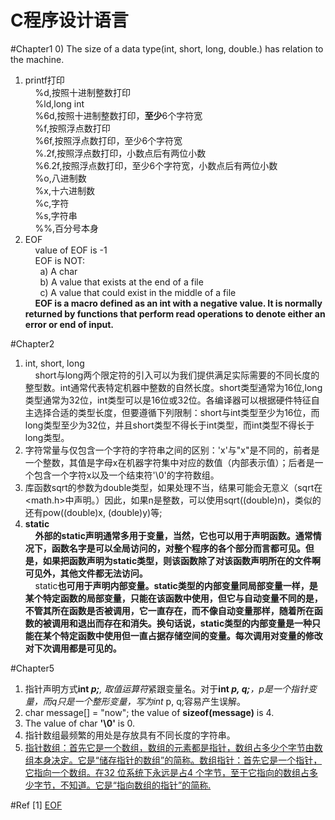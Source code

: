 # C程序设计语言

#Chapter1
0) The size of a data type(int, short, long, double.) has relation to the machine.<br>
1) printf打印<br>
&nbsp;&nbsp;&nbsp;&nbsp;%d,按照十进制整数打印<br>
&nbsp;&nbsp;&nbsp;&nbsp;%ld,long int<br>
&nbsp;&nbsp;&nbsp;&nbsp;%6d,按照十进制整数打印，<b>至少</b>6个字符宽<br>
&nbsp;&nbsp;&nbsp;&nbsp;%f,按照浮点数打印<br>
&nbsp;&nbsp;&nbsp;&nbsp;%6f,按照浮点数打印，至少6个字符宽<br>
&nbsp;&nbsp;&nbsp;&nbsp;%.2f,按照浮点数打印，小数点后有两位小数<br>
&nbsp;&nbsp;&nbsp;&nbsp;%6.2f,按照浮点数打印，至少6个字符宽，小数点后有两位小数<br>
&nbsp;&nbsp;&nbsp;&nbsp;%o,八进制数<br>
&nbsp;&nbsp;&nbsp;&nbsp;%x,十六进制数<br>
&nbsp;&nbsp;&nbsp;&nbsp;%c,字符<br>
&nbsp;&nbsp;&nbsp;&nbsp;%s,字符串<br>
&nbsp;&nbsp;&nbsp;&nbsp;%%,百分号本身<br>
2) EOF<br>
&nbsp;&nbsp;&nbsp;&nbsp;value of EOF is -1<br>
&nbsp;&nbsp;&nbsp;&nbsp;EOF is NOT:<br>
&nbsp;&nbsp;&nbsp;&nbsp;&nbsp;&nbsp;a) A char<br>
&nbsp;&nbsp;&nbsp;&nbsp;&nbsp;&nbsp;b) A value that exists at the end of a file<br>
&nbsp;&nbsp;&nbsp;&nbsp;&nbsp;&nbsp;c) A value that could exist in the middle of a file<br>
&nbsp;&nbsp;&nbsp;&nbsp;<b>EOF is a macro defined as an int with a negative value. It is normally returned by functions that perform read operations to denote either an error or end of input.</b><br>

#Chapter2
1) int, short, long<br>
&nbsp;&nbsp;&nbsp;&nbsp;short与long两个限定符的引入可以为我们提供满足实际需要的不同长度的整型数。int通常代表特定机器中整数的自然长度。short类型通常为16位,long类型通常为32位，int类型可以是16位或32位。各编译器可以根据硬件特征自主选择合适的类型长度，但要遵循下列限制：short与int类型至少为16位，而long类型至少为32位，并且short类型不得长于int类型，而int类型不得长于long类型。<br>
2) 字符常量与仅包含一个字符的字符串之间的区别：'x'与"x"是不同的，前者是一个整数，其值是字母x在机器字符集中对应的数值（内部表示值）；后者是一个包含一个字符x以及一个结束符'\0'的字符数组。<br>
3) 库函数sqrt的参数为double类型，如果处理不当，结果可能会无意义（sqrt在<math.h>中声明。）因此，如果n是整数，可以使用sqrt((double)n)，类似的还有pow((double)x, (double)y)等;<br>
4) <b>static</b><br>
&nbsp;&nbsp;&nbsp;&nbsp;<b>外部的static声明通常多用于变量，当然，它也可以用于声明函数。通常情况下，函数名字是可以全局访问的，对整个程序的各个部分而言都可见。但是，如果把函数声明为static类型，则该函数除了对该函数声明所在的文件啊可见外，其他文件都无法访问。</b><br>
&nbsp;&nbsp;&nbsp;&nbsp;static<b>也可用于声明内部变量。static类型的内部变量同局部变量一样，是某个特定函数的局部变量，只能在该函数中使用，但它与自动变量不同的是，不管其所在函数是否被调用，它一直存在，而不像自动变量那样，随着所在函数的被调用和退出而存在和消失。换句话说，static类型的内部变量是一种只能在某个特定函数中使用但一直占据存储空间的变量。每次调用对变量的修改对下次调用都是可见的。</b><br>

#Chapter5
1) 指针声明方式<b>int *p;</b>, 取值运算符*紧跟变量名。对于<b>int *p, q;</b>，p是一个指针变量，而q只是一个整形变量，写为int* p, q;容易产生误解。<br>
2) char message[] = "now"; the value of <b>sizeof(message)</b> is 4.<br>
3) The value of char <b>'\0'</b> is 0.<br>
4) 指针数组最频繁的用处是存放具有不同长度的字符串。<br>
5) <a href="http://c.biancheng.net/cpp/html/476.html" target="_blank">指针数组：首先它是一个数组，数组的元素都是指针，数组占多少个字节由数组本身决定。它是“储存指针的数组”的简称。数组指针：首先它是一个指针，它指向一个数组。在32 位系统下永远是占4 个字节，至于它指向的数组占多少字节，不知道。它是“指向数组的指针”的简称.</a><br>

#Ref
[1] <a href="http://www.ruanyifeng.com/blog/2011/11/eof.html">EOF</a><br>
